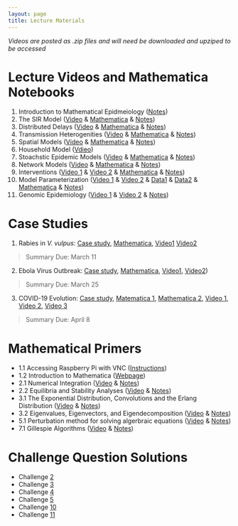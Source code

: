 ```yaml
---
layout: page
title: Lecture Materials
---
```

*Videos are posted as .zip files and will need be downloaded and upziped to be accessed*

# Lecture Videos and Mathematica Notebooks
1. Introduction to Mathematical Epidmeiology ([Notes](https://storage.googleapis.com/math496/Notes/Lecture1_Notes.pdf))
2. The SIR Model ([Video](https://storage.googleapis.com/math496/Videos/Lecture2_1_14.mp4.zip) & [Mathematica](https://storage.googleapis.com/math496/Mathematica/Lecture2_SIR.nb) & [Notes](https://storage.googleapis.com/math496/Notes/Lecture2_Notes.pdf)) 
3. Distributed Delays ([Video](https://storage.googleapis.com/math496/Videos/Lecture3_1_18.mp4.zip) & [Mathematica](https://storage.googleapis.com/math496/Mathematica/Lecture3_Delays.nb) & [Notes](https://storage.googleapis.com/math496/Notes/Lecture3_Notes.pdf))
4. Transmission Heterogenities ([Video](https://storage.googleapis.com/math496/Videos/Lecture4_1_21.mp4.zip) & [Mathematica](https://storage.googleapis.com/math496/Mathematica/Lecture4_RiskStructure.nb) & [Notes](https://storage.googleapis.com/math496/Notes/Lecture4_Notes.pdf))
5. Spatial Models ([Video](https://storage.googleapis.com/math496/Videos/Lecture5_1_25.mp4.zip) & [Mathematica](https://storage.googleapis.com/math496/Mathematica/Lecture5_Metapopulation.nb) & [Notes](https://storage.googleapis.com/math496/Notes/Lecture5_Notes.pdf))
6. Household Model ([Vdieo](https://storage.googleapis.com/math496/Videos/Lecture6_1_28.mp4.zip))
7. Stoachstic Epidemic Models ([Video](https://storage.googleapis.com/math496/Videos/Lecture7_2_1.mp4.zip) & [Mathematica](https://storage.googleapis.com/math496/Mathematica/Lecture7_StocahsticEpidemic.nb) & [Notes](https://storage.googleapis.com/math496/Notes/Lecture7_Notes.pdf))
8. Network Models ([Video](https://storage.googleapis.com/math496/Videos/Lecture8_2_4.mp4.zip) & [Mathematica](https://storage.googleapis.com/math496/Mathematica/Lecture8_Network.nb) & [Notes](https://storage.googleapis.com/math496/Notes/Lecture8_Notes.pdf))
9. Interventions ([Video 1](https://storage.googleapis.com/math496/Videos/Lecture9_2_8.mp4.zip) & [Video 2](https://storage.googleapis.com/math496/Videos/Lecture10_2_11.mp4.zip) & [Mathematica](https://storage.googleapis.com/math496/Mathematica/Lecture9_VaccinationProgram.nb) & [Notes](https://storage.googleapis.com/math496/Notes/Lecture9_10_Notes.pdf))
10. Model Parameterization ([Video 1](https://storage.googleapis.com/math496/Videos/Lecture11_2_15.mp4.zip) & [Video 2](https://storage.googleapis.com/math496/Videos/Lecture12_2_18.mp4.zip) & [Data1](https://storage.googleapis.com/math496/Notes/Infleunza2018.csv) & [Data2](https://storage.googleapis.com/math496/Notes/daily-covid-cases-deaths.csv) & [Mathematica](https://storage.googleapis.com/math496/Mathematica/Lecture11_Parameterization.nb) & [Notes](https://storage.googleapis.com/math496/Notes/Lecture12_Notes.pdf))
11. Genomic Epidemiology ([Video 1](https://storage.googleapis.com/math496/Videos/Lecture21_3_29.mp4.zip) & [Video 2](https://storage.googleapis.com/math496/Videos/Lecture22_4_1.mp4.zip) & [Notes](https://storage.googleapis.com/math496/Notes/GenomicEpidemiology.pdf)) 

# Case Studies
1. Rabies in *V. vulpus*: [Case study](https://storage.googleapis.com/math496/Notes/CaseStudy_1.pdf), [Mathematica](https://storage.googleapis.com/math496/Mathematica/CaseStudy_1.nb), [Video1](https://storage.googleapis.com/math496/Videos/Lecture13_3_1.mp4.zip) [Video2](https://storage.googleapis.com/math496/Videos/Lecture14_3_4.mp4.zip)
> Summary Due: March 11
2. Ebola Virus Outbreak: [Case study](https://storage.googleapis.com/math496/Notes/CaseStudy_2.pdf), [Mathematica](https://storage.googleapis.com/math496/Mathematica/CaseStudy_2.nb), [Video1](https://storage.googleapis.com/math496/Videos/Lecture16_3_11.mp4.zip), [Video2](https://storage.googleapis.com/math496/Videos/Lecture17_3_17.mp4.zip)) 
> Summary Due: March 25
3. COVID-19 Evolution: [Case study](https://storage.googleapis.com/math496/Notes/CaseStudy_3.pdf), [Matematica 1](https://storage.googleapis.com/math496/Mathematica/CaseStudy_3.nb), [Mathematica 2](https://storage.googleapis.com/math496/Mathematica/SelectionSIR.nb), [Video 1](https://storage.googleapis.com/math496/Videos/Lecture18_3_18.mp4), [Video 2](https://storage.googleapis.com/math496/Videos/Lecture19_3_22.mp4.zip), [Video 3](https://storage.googleapis.com/math496/Videos/Lecture20_3_26.mp4.zip)
> Summary Due: April 8

# Mathematical Primers
* 1.1 Accessing Raspberry Pi with VNC ([Instructions](https://storage.googleapis.com/math496/VNC_Access.docx))
* 1.2 Introduction to Mathematica ([Webpage](https://www.wolfram.com/language/fast-introduction-for-math-students/en///)) 
* 2.1 Numerical Integration ([Video](https://storage.googleapis.com/math496/Videos/Primer2_1.mp4.zip) & [Notes](https://storage.googleapis.com/math496/Notes/Primer2.1_Notes.pdf))
* 2.2 Equilibria and Stability Analyses ([Video](https://storage.googleapis.com/math496/Videos/Primer2_2.mp4.zip) & [Notes](https://storage.googleapis.com/math496/Notes/Primer2.2_Notes.pdf))
* 3.1 The Exponential Distribution, Convolutions and the Erlang Distribution ([Video](https://storage.googleapis.com/math496/Videos/Primer3_1.mp4.zip) & [Notes](https://storage.googleapis.com/math496/Notes/Primer3.1_Notes.pdf))
* 3.2 Eigenvalues, Eigenvectors, and Eigendecomposition ([Video](https://storage.googleapis.com/math496/Videos/Primer3_2.mp4.zip) & [Notes](https://storage.googleapis.com/math496/Notes/Primer3.2_Notes.pdf))
* 5.1 Perturbation method for solving algerbraic equations ([Video](https://storage.googleapis.com/math496/Videos/Primer5_1.mp4.zip) & [Notes](https://storage.googleapis.com/math496/Notes/Primer5.1_Notes.pdf))
* 7.1 Gillespie Algorithms ([Video](https://storage.googleapis.com/math496/Videos/Primer7_1.mp4.zip) & [Notes](https://storage.googleapis.com/math496/Notes/Primer7.1_Notes.pdf))
 
# Challenge Question Solutions
* Challenge [2](https://storage.googleapis.com/math496/Mathematica/Solutions_Challenge_2.nb) 
* Challenge [3](https://storage.googleapis.com/math496/Mathematica/Solutions_Challenge_3.nb)
* Challenge [4](https://storage.googleapis.com/math496/Mathematica/Solutions_Challenge_4.nb)
* Challenge [5](https://storage.googleapis.com/math496/Mathematica/Solutions_Challenge_5.nb)
* Challenge [10](https://storage.googleapis.com/math496/Mathematica/Solutions_Challenge_10.nb)
* Challenge [11](https://storage.googleapis.com/math496/Mathematica/Solutions_Challenge_11.nb)
